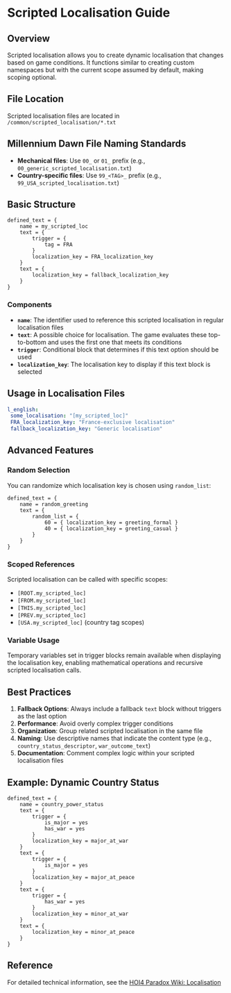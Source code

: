 # Scripted Localisation Guide

## Overview

Scripted localisation allows you to create dynamic localisation that changes based on game conditions. It functions similar to creating custom namespaces but with the current scope assumed by default, making scoping optional.

## File Location

Scripted localisation files are located in `/common/scripted_localisation/*.txt`

## Millennium Dawn File Naming Standards

- **Mechanical files**: Use `00_` or `01_` prefix (e.g., `00_generic_scripted_localisation.txt`)
- **Country-specific files**: Use `99_<TAG>_` prefix (e.g., `99_USA_scripted_localisation.txt`)

## Basic Structure

```
defined_text = {
    name = my_scripted_loc
    text = {
        trigger = {
            tag = FRA
        }
        localization_key = FRA_localization_key
    }
    text = {
        localization_key = fallback_localization_key
    }
}
```

### Components

- **`name`**: The identifier used to reference this scripted localisation in regular localisation files
- **`text`**: A possible choice for localisation. The game evaluates these top-to-bottom and uses the first one that meets its conditions
- **`trigger`**: Conditional block that determines if this text option should be used
- **`localization_key`**: The localisation key to display if this text block is selected

## Usage in Localisation Files

```yaml
l_english:
 some_localisation: "[my_scripted_loc]"
 FRA_localization_key: "France-exclusive localisation"
 fallback_localization_key: "Generic localisation"
```

## Advanced Features

### Random Selection

You can randomize which localisation key is chosen using `random_list`:

```
defined_text = {
    name = random_greeting
    text = {
        random_list = {
            60 = { localization_key = greeting_formal }
            40 = { localization_key = greeting_casual }
        }
    }
}
```

### Scoped References

Scripted localisation can be called with specific scopes:

- `[ROOT.my_scripted_loc]`
- `[FROM.my_scripted_loc]`
- `[THIS.my_scripted_loc]`
- `[PREV.my_scripted_loc]`
- `[USA.my_scripted_loc]` (country tag scopes)

### Variable Usage

Temporary variables set in trigger blocks remain available when displaying the localisation key, enabling mathematical operations and recursive scripted localisation calls.

## Best Practices

1. **Fallback Options**: Always include a fallback `text` block without triggers as the last option
2. **Performance**: Avoid overly complex trigger conditions
3. **Organization**: Group related scripted localisation in the same file
4. **Naming**: Use descriptive names that indicate the content type (e.g., `country_status_descriptor`, `war_outcome_text`)
5. **Documentation**: Comment complex logic within your scripted localisation files

## Example: Dynamic Country Status

```
defined_text = {
    name = country_power_status
    text = {
        trigger = {
            is_major = yes
            has_war = yes
        }
        localization_key = major_at_war
    }
    text = {
        trigger = {
            is_major = yes
        }
        localization_key = major_at_peace
    }
    text = {
        trigger = {
            has_war = yes
        }
        localization_key = minor_at_war
    }
    text = {
        localization_key = minor_at_peace
    }
}
```

## Reference

For detailed technical information, see the [HOI4 Paradox Wiki: Localisation](https://hoi4.paradoxwikis.com/Localisation#Scripted_localisation)